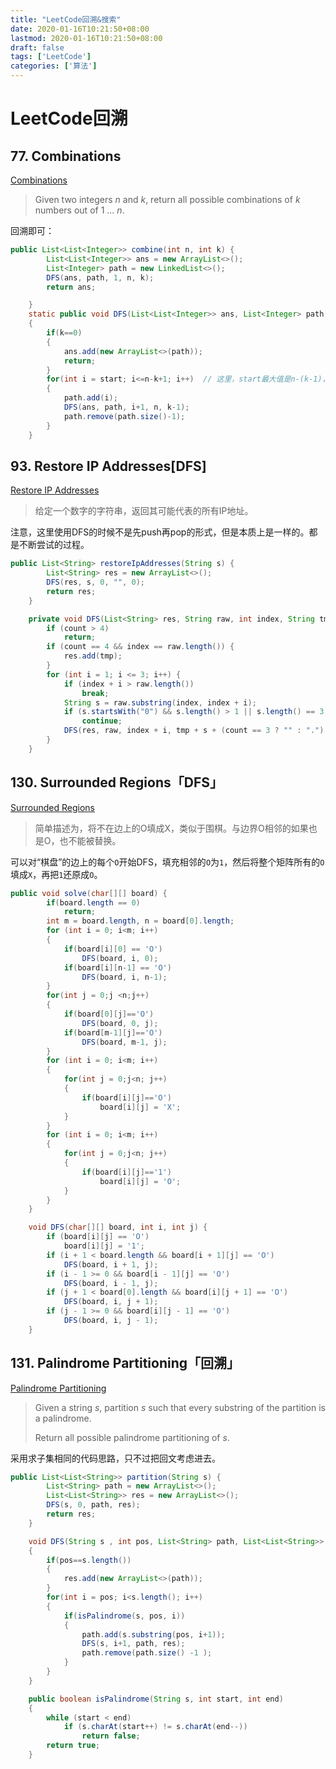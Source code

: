 ```yaml
---
title: "LeetCode回溯&搜索"
date: 2020-01-16T10:21:50+08:00
lastmod: 2020-01-16T10:21:50+08:00
draft: false
tags: ['LeetCode']
categories: ['算法']
---
```


# LeetCode回溯

## 77. Combinations

[Combinations](https://leetcode.com/problems/combinations/)

>Given two integers *n* and *k*, return all possible combinations of *k* numbers out of 1 ... *n*.

回溯即可：

```java
public List<List<Integer>> combine(int n, int k) {
        List<List<Integer>> ans = new ArrayList<>();
        List<Integer> path = new LinkedList<>();
        DFS(ans, path, 1, n, k);
        return ans;

    }
    static public void DFS(List<List<Integer>> ans, List<Integer> path, int start, int n, int k)
    {
        if(k==0)
        {
            ans.add(new ArrayList<>(path));
            return;
        }
        for(int i = start; i<=n-k+1; i++)  // 这里，start最大值是n-(k-1)，此时到n才能满足k个数的要求
        {
            path.add(i);
            DFS(ans, path, i+1, n, k-1);
            path.remove(path.size()-1);
        }
    }
```

## 93. Restore IP Addresses[DFS]

[Restore IP Addresses](https://leetcode.com/problems/restore-ip-addresses/)

>给定一个数字的字符串，返回其可能代表的所有IP地址。

注意，这里使用DFS的时候不是先push再pop的形式，但是本质上是一样的。都是不断尝试的过程。

```java
public List<String> restoreIpAddresses(String s) {
        List<String> res = new ArrayList<>();
        DFS(res, s, 0, "", 0);
        return res;
    }

    private void DFS(List<String> res, String raw, int index, String tmp, int count) {
        if (count > 4)
            return;
        if (count == 4 && index == raw.length()) {
            res.add(tmp);
        }
        for (int i = 1; i <= 3; i++) {
            if (index + i > raw.length())
                break;
            String s = raw.substring(index, index + i);
            if (s.startsWith("0") && s.length() > 1 || s.length() == 3 && Integer.parseInt(s) > 255)
                continue;
            DFS(res, raw, index + i, tmp + s + (count == 3 ? "" : "."), count + 1);
        }
    }

```

## 130. Surrounded Regions「DFS」

[Surrounded Regions](https://leetcode.com/problems/surrounded-regions/)

>简单描述为，将不在边上的O填成X，类似于围棋。与边界O相邻的如果也是O，也不能被替换。

可以对“棋盘”的边上的每个`O`开始DFS，填充相邻的`O`为`1`，然后将整个矩阵所有的`O`填成`X`，再把`1`还原成`O`。

```java
public void solve(char[][] board) {
        if(board.length == 0)
            return;
        int m = board.length, n = board[0].length;
        for (int i = 0; i<m; i++)
        {
            if(board[i][0] == 'O')
                DFS(board, i, 0);
            if(board[i][n-1] == 'O')
                DFS(board, i, n-1);
        }
        for(int j = 0;j <n;j++)
        {
            if(board[0][j]=='O')
                DFS(board, 0, j);
            if(board[m-1][j]=='O')
                DFS(board, m-1, j);
        }
        for (int i = 0; i<m; i++)
        {
            for(int j = 0;j<n; j++)
            {
                if(board[i][j]=='O')
                    board[i][j] = 'X';
            }
        }
        for (int i = 0; i<m; i++)
        {
            for(int j = 0;j<n; j++)
            {
                if(board[i][j]=='1')
                    board[i][j] = 'O';
            }
        }
    }

    void DFS(char[][] board, int i, int j) {
        if (board[i][j] == 'O')
            board[i][j] = '1';
        if (i + 1 < board.length && board[i + 1][j] == 'O')
            DFS(board, i + 1, j);
        if (i - 1 >= 0 && board[i - 1][j] == 'O')
            DFS(board, i - 1, j);
        if (j + 1 < board[0].length && board[i][j + 1] == 'O')
            DFS(board, i, j + 1);
        if (j - 1 >= 0 && board[i][j - 1] == 'O')
            DFS(board, i, j - 1);
    }
```



## 131. Palindrome Partitioning「回溯」

[Palindrome Partitioning](https://leetcode.com/problems/palindrome-partitioning/)

>Given a string *s*, partition *s* such that every substring of the partition is a palindrome.
>
>Return all possible palindrome partitioning of *s*.

采用求子集相同的代码思路，只不过把回文考虑进去。

```java
public List<List<String>> partition(String s) {
        List<String> path = new ArrayList<>();
        List<List<String>> res = new ArrayList<>();
        DFS(s, 0, path, res);
        return res;
    }

    void DFS(String s , int pos, List<String> path, List<List<String>> res)
    {
        if(pos==s.length())
        {
            res.add(new ArrayList<>(path));
        }
        for(int i = pos; i<s.length(); i++)
        {
            if(isPalindrome(s, pos, i))
            {
                path.add(s.substring(pos, i+1));
                DFS(s, i+1, path, res);
                path.remove(path.size() -1 );
            }
        }
    }

    public boolean isPalindrome(String s, int start, int end)
    {
        while (start < end)
            if (s.charAt(start++) != s.charAt(end--))
                return false;
        return true;
    }
```

